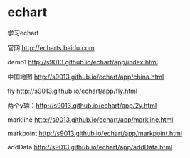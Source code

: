 echart
======

学习echart

官网 http://echarts.baidu.com

demo1 http://s9013.github.io/echart/app/index.html

中国地图 http://s9013.github.io/echart/app/china.html

fly	http://s9013.github.io/echart/app/fly.html

两个y轴：http://s9013.github.io/echart/app/2y.html

markline http://s9013.github.io/echart/app/markline.html

markpoint http://s9013.github.io/echart/app/markpoint.html

addData http://s9013.github.io/echart/app/addData.html